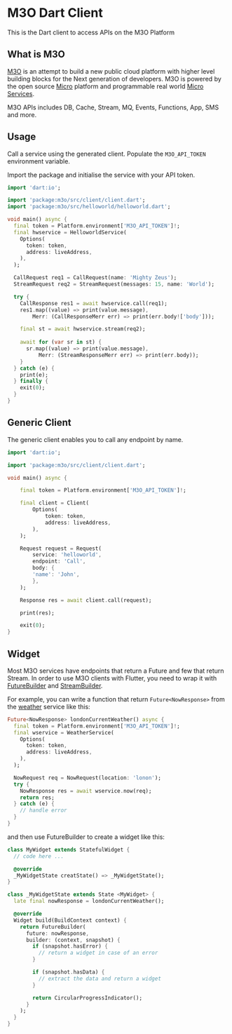 # M3O Dart Client

This is the Dart client to access APIs on the M3O Platform

## What is M3O

[M3O](https://m3o.com/) is an attempt to build a new public cloud platform with higher level building blocks for the Next generation of developers. M3O is powered by the open source [Micro](https://github.com/micro/micro) platform and programmable real world [Micro Services](https://github.com/micro/services).

M3O APIs includes DB, Cache, Stream, MQ, Events, Functions, App, SMS and more.

## Usage

Call a service using the generated client. Populate the `M3O_API_TOKEN` environment variable.

Import the package and initialise the service with your API token.

```dart
import 'dart:io';

import 'package:m3o/src/client/client.dart';
import 'package:m3o/src/helloworld/helloworld.dart';

void main() async {
  final token = Platform.environment['M3O_API_TOKEN']!;
  final hwservice = HelloworldService(
    Options(
      token: token,
      address: liveAddress,
    ),
  );

  CallRequest req1 = CallRequest(name: 'Mighty Zeus');
  StreamRequest req2 = StreamRequest(messages: 15, name: 'World');

  try {
    CallResponse res1 = await hwservice.call(req1);
    res1.map((value) => print(value.message),
        Merr: (CallResponseMerr err) => print(err.body!['body']));

    final st = await hwservice.stream(req2);
    
    await for (var sr in st) {
      sr.map((value) => print(value.message),
          Merr: (StreamResponseMerr err) => print(err.body));
    }
  } catch (e) {
    print(e);
  } finally {
    exit(0);
  }
}
```

## Generic Client

The generic client enables you to call any endpoint by name.

```dart
import 'dart:io';

import 'package:m3o/src/client/client.dart';

void main() async {

    final token = Platform.environment['M3O_API_TOKEN']!;

    final client = Client(
        Options(
            token: token,
            address: liveAddress,
        ),
    );

    Request request = Request(
        service: 'helloworld',
        endpoint: 'Call',
        body: {
        'name': 'John',
        },
    );

    Response res = await client.call(request);

    print(res);

    exit(0);
}
```

## Widget

Most M3O services have endpoints that return a Future and few that return Stream.
In order to use M3O clients with Flutter, you need to wrap it with [FutureBuilder](https://api.flutter.dev/flutter/widgets/FutureBuilder-class.html) and [StreamBuilder](https://api.flutter.dev/flutter/widgets/StreamBuilder-class.html).

For example, you can write a function that return `Future<NowResponse>` from the [weather](https://m3o.com/weather/api) service like this:

```dart
Future<NowResponse> londonCurrentWeather() async {
  final token = Platform.environment['M3O_API_TOKEN']!;
  final wservice = WeatherService(
    Options(
      token: token,
      address: liveAddress,
    ),
  );

  NowRequest req = NowRequest(location: 'lonon');
  try {
    NowResponse res = await wservice.now(req);
    return res;
  } catch (e) {
    // handle error
  }
}

```

and then use FutureBuilder to create a widget like this:

```dart
class MyWidget extends StatefulWidget {
  // code here ...

  @override
  _MyWidgetState creatState() => _MyWidgetState();
}

class _MyWidgetState extends State <MyWidget> {
  late final nowResponse = londonCurrentWeather();

  @override
  Widget build(BuildContext context) {
    return FutureBuilder(
      future: nowResponse,
      builder: (context, snapshot) {
        if (snapshot.hasError) {
          // return a widget in case of an error
        }

        if (snapshot.hasData) {
          // extract the data and return a widget
        }

        return CircularProgressIndicator();
      }
    );
  }
}
```
